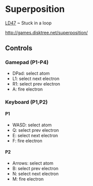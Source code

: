 # Superposition

[LD47](https://ldjam.com/events/ludum-dare/47) ~ Stuck in a loop

http://games.disktree.net/superposition/

## Controls

### Gamepad (P1-P4)
* DPad: select atom
* L1: select next electron
* R1: select prev electron
* A: fire electron

### Keyboard (P1,P2)

#### P1
* WASD: select atom
* Q: select prev electron
* E: select next electron
* F: fire electron

#### P2
* Arrows: select atom
* B: select prev electron
* N: select next electron
* M: fire electron
